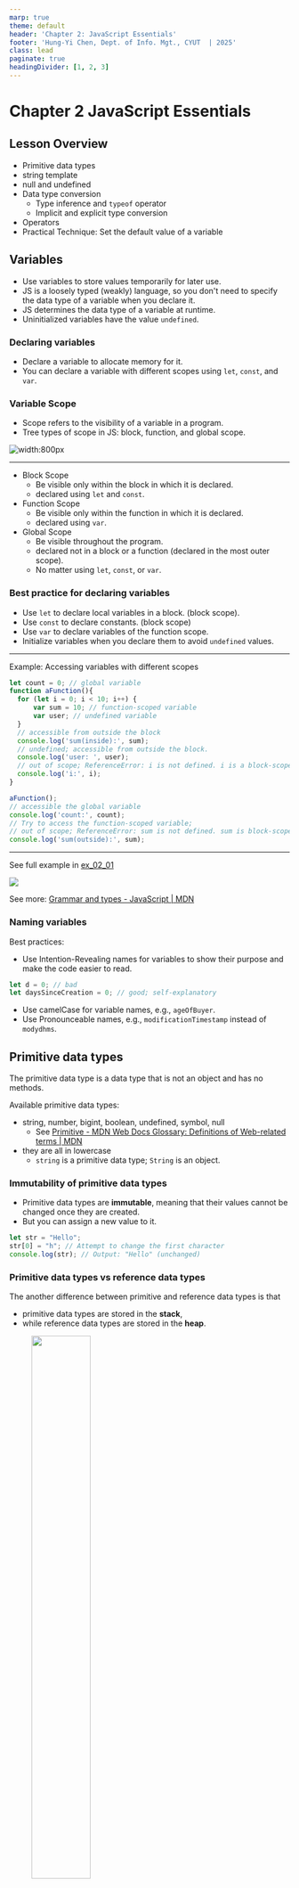 ```yaml
---
marp: true
theme: default
header: 'Chapter 2: JavaScript Essentials'
footer: 'Hung-Yi Chen, Dept. of Info. Mgt., CYUT  | 2025'
class: lead
paginate: true
headingDivider: [1, 2, 3]
---
```


<style>
    .columns {
    display: flex;
  }
  .column {
    flex: 1;
    padding: 10px;
  }
  .column.large{
    flex: 2;
  }
  .small-font {
    font-size: 0.8em;
  }

  section > header,
section > footer {
  position: absolute;
  left: auto;
  right: 90px;
  height: 20px;
}

header {
  top: 30px;
}

footer {
  bottom: 30px;
}

</style>

# Chapter 2 JavaScript Essentials

## Lesson Overview

- Primitive data types
- string template
- null and undefined
- Data type conversion
  - Type inference and `typeof` operator
  - Implicit and explicit type conversion
- Operators
- Practical Technique: Set the default value of a variable 


## Variables

- Use variables to store values temporarily for later use.
- JS is a loosely typed (weakly) language, so you don't need to specify the data type of a variable when you declare it.
- JS determines the data type of a variable at runtime.
- Uninitialized variables have the value `undefined`.

### Declaring variables

- Declare a variable to allocate memory for it.
- You can declare a variable with different scopes using `let`, `const`, and `var`.


### Variable Scope

- Scope refers to the visibility of a variable in a program.
- Tree types of scope in JS: block, function, and global scope.

![width:800px](img/25-Feb-21-18-14-50.png)

---

- Block Scope
  - Be visible only within the block in which it is declared.
  - declared using `let` and `const`.
- Function Scope
  - Be visible only within the function in which it is declared.
  - declared using `var`.
- Global Scope
  - Be visible throughout the program.
  - declared not in a block or a function (declared in the most outer scope).
  - No matter using `let`, `const`, or `var`.

### Best practice for declaring variables

- Use `let` to declare local variables in a block. (block scope).
- Use `const` to declare constants. (block scope)
- Use `var` to declare variables of the function scope.
- Initialize variables when you declare them to avoid `undefined` values.


<!-- the global variables become the properties of the window object. -->

---

Example:  Accessing variables with different scopes

```javascript
let count = 0; // global variable
function aFunction(){
  for (let i = 0; i < 10; i++) {
      var sum = 10; // function-scoped variable
      var user; // undefined variable
  }
  // accessible from outside the block
  console.log('sum(inside):', sum); 
  // undefined; accessible from outside the block.
  console.log('user: ', user); 
  // out of scope; ReferenceError: i is not defined. i is a block-scoped variable.
  console.log('i:', i);   
}

aFunction();
// accessible the global variable
console.log('count:', count); 
// Try to access the function-scoped variable; 
// out of scope; ReferenceError: sum is not defined. sum is block-scoped variable.
console.log('sum(outside):', sum); 
```
---
See full example in [ex_02_01](https://codepen.io/hychen39/pen/vYqKoaL)
 

![](img/24-07-24-11-49-09.png)

See more: [Grammar and types - JavaScript | MDN](https://developer.mozilla.org/en-US/docs/Web/JavaScript/Guide/Grammar_and_types#declarations)


### Naming variables

Best practices:
- Use Intention-Revealing names for variables to show their purpose and make the code easier to read.
```js
let d = 0; // bad
let daysSinceCreation = 0; // good; self-explanatory
```
- Use camelCase for variable names, e.g., `ageOfBuyer`.
- Use Pronounceable names, e.g., `modificationTimestamp` instead of `modydhms`.


## Primitive data types

The primitive data type is a data type that is not an object and has no methods.

Available primitive data types:
- string, number, bigint, boolean, undefined, symbol, null
  - See [Primitive - MDN Web Docs Glossary: Definitions of Web-related terms | MDN](https://developer.mozilla.org/en-US/docs/Glossary/Primitive)
- they are all in lowercase
  - `string` is a primitive data type; `String` is an object.

### Immutability of primitive data types

- Primitive data types are **immutable**, meaning that their values cannot be changed once they are created. 
- But you can assign a new value to it.

```js
let str = "Hello";
str[0] = "h"; // Attempt to change the first character
console.log(str); // Output: "Hello" (unchanged)
```

### Primitive data types vs reference data types

The another difference between primitive and reference data types is that 
- primitive data types are stored in the **stack**, 
- while reference data types are stored in the **heap**.

<figure>

<img src="img/24-07-24-13-32-34.png" style="width: 50%;"/>

<figcaption> How JavaScript allocates memory location for different data types. <br/> Source: https://www.scientecheasy.com/2021/10/javascript-data-types.html/ </figcaption>
</figure>

### Auto-boxing of primitive data types to objects

- Primitives have no methods but still behave as if they do. 
  -  JS runtime automatically converts primitive values to objects when you call a method on them. 
  -  This is called **auto-boxing**.

Example: Convert a string to uppercase using the `toUpperCase()` method.
```js
let userName = "Alice";
// ALICE. A String wrapper object is created and then destroyed by auto-boxing.
console.log(userName.toUpperCase()); 
// Alice. The original value is not changed.
console.log(userName); 
```
---

Example: Convert a number to a string using the `toString()` method.
```js
let x = 10;
// Convert the number 10 to a base-2 string "1010"
console.log(x.toString(2));
```

See more: [Primitive - MDN Web Docs Glossary: Definitions of Web-related terms | MDN](https://developer.mozilla.org/en-US/docs/Glossary/Primitive)


### Comparing primitive data types by value

Primitives are also compared by value, not by reference.

Example of comparing by value:
```js
let x = 10; 
let y = 10;
console.log(x === y); // true. x and y have the same value but don't share the same memory location.
```

Example of comparing by reference:
```js
let a = [1, 2, 3]; 
let b = [1, 2, 3];
console.log(a === b); // false. a and b don't share the same memory location, although they have the same value.
let c = a;
console.log(a === c); // true. a and c share the same memory location.
```
[ex_02_02](https://codepen.io/hychen39/pen/vYqXYpv?)

## Summary of primitive data types
Primitive data types are:
- not objects and have no methods.
- immutable.
- stored in the stack.
- compared by value, not by reference.
- auto-boxed to objects when you call methods on them.

## `string` template

Use the string template to make your code:
- more readable
- allowing for multi-line strings
- embedding expressions in strings
- avoiding the `+` operator to concatenate strings.

---

- Use **backticks** to create a string template. 
- You can embed expressions in a string template using `${}`.

```js
let name = 'Alice';
let age = 20;
let message = `Hello, ${name}. You are ${age} years old.`;
console.log(message); // Hello, Alice. You are 20 years old.
```

The string template is more readable than using the `+` operator to concatenate strings.

```js
// Using the + operator to concatenate strings
// not recommended
let message = 'Hello, ' + name + '. You are ' + age + ' years old.';
console.log(message); // Hello, Alice. You are 20 years old.
```


## null and undefined

- `null` and `undefined` both represent an absence of value.
- `undefined` is used by **JS** to indicate an **uninitialized state**.
  - e.g. a variable that has been declared but not assigned a value.
  - e.g  a function that does not return anything.
- `null` is used by **programmers** to explicitly indicate "**no value**" or "**empty**".

Be careful with the two values:
- might cause unexpected results if you don't handle them properly.


## Data type conversion

### Type inference and `typeof` operator
- JS inferences the data type of a variable at runtime.

```js
let foo = 42;    // foo is a number
let foo = 'bar'; // foo is a string
let foo = true;  // foo is a boolean
let foo;        // foo is undefined
```

- When you want to know the data type of a variable at the runtime, use the `typeof` operator.

```js
let x = 10;
console.log(typeof x); // number
```

### Conversion between data types 

- Two different data types cannot be operated together. 
- You explicitly convert a data type to another (explicit type conversion) or 
- Let JS convert it automatically for you (implicit type conversion) according to the default rules.

- Example: What is the result of 1 + "1"?

```js
let result = 1 + "1";  // "11"
console.log(typeof result);  // string
```

- Example: What is the result of 1 - "1"?

```js
let result = 1 - "1";  // 0
console.log(typeof result);  // number
```

## Explicit type conversion

- Use the explicit type conversion to avoid unexpected results (Also showing your intention clearly).
- Data type conversion functions:
  - Use the `Number()`, `String()`, `Boolean()`, `BigInt()`, `Symbol()` functions to convert a value to a specific data type.
  - These are standard built-in functions in JS.

```js
let x = "1";
// Explicitly convert the string "1" to a number 1
let y =  1+ Number(x);  
console.log(y); // 2
```

### Convert a string to a number

- `Number()` vs `parseInt()` and `parseFloat()`

- When you want to convert a number string of base-10 to a number, use `Number()`.
  - e.g. Convert "101" to 101.

- When you want to convert a string of a specific radix to an integer or a floating-point number, use `parseInt()` and `parseFloat()`.
  - binary, octal, decimal, or hexadecimal strings => integer
  - e.g. Convert "11" to 3 in binary.
  
    
Example of using `parseInt()`:
```js
// parse the string "11" as a binary number and convert it to a decimal number
console.log(parseInt("11", 2));  // 3
// parse the string "11" as a hexadecimal number and convert it to a decimal number
console.log(parseInt("11", 16));  // 17
```

### Convert a number to a string

- Convert a number to a string of a specific base (radix) using the `toString()` method.
  - e.g. Convert the number 10 to a binary string "1010".


- Apply the `toString()` object method to convert a number to a string in a specific radix.
  - JS auto-boxes the `number` to a `Number` object when you call the `toString()` method.

```js
let x = 10;

// Wrap x in a Number object automatically and convert it to a string in binary: "1010"
console.log(x.toString(2));  // binary string "1010"

// Equivalent to the above code
console.log(Number(x).toString(2)); 
```

### Explicit conversion idioms

- You can use the **default conversion rules** of some operators to explicitly convert a value to a specific data type.
  - Save your time but make your code less readable.

- Convert to string:
  - ` x + ""`: convert x to a string. `+` is a binary operator (with two operands).
- Convert to number:
  - `+x` : convert x to a number. `+` is the unary operator: unary plus
  - `x-0` : convert x to a number. `-` is a binary operator: subtraction.
- Convert to boolean:
  - `!!x` : convert x to a boolean. `!` is the unary operator: logical NOT.

## Implicit type conversion

- JS can convert data types for you automatically when you operate or compare with two different data type values.
- The conversion rules depend on the operator or the context in which the conversion occurs.
- Introduce two most famous operators with special conversion rules: `+` and `==`.

### Conversion rules of the `+` operator

- Operator `+` (the operator with addition and string concatenation functions):
  - The `+` operator can perform two operations: **string concatenation** and **number addition**.
    - This is called **operator overloading**.
- Rules:
  - If one of the operands is a string, JS converts the other to a string and concatenates them.
  - Otherwise, JS tries to convert the non-number operand to a number and performs addition.


```js
console.log(2 + 2); // Expected output: 4

// Adding two numbers. "true" is converted to 1.
console.log(2 + true); // Expected output: 3

// Concatenating two strings. 2 is converted to "2".
console.log("2" + true); // Expected output: "2true"

// Concatenating two strings. 2 is converted to "2".
console.log(2 + "2"); // Expected output: "22"
```

Ref: [Addition (+) - JavaScript | MDN](https://developer.mozilla.org/en-US/docs/Web/JavaScript/Reference/Operators/Addition)

### Conversion rules of the equal operator `==`

- Operator `==`: Equality operator with type coercion (Also called the **loosely** equality operator)

- The `==` operator compares two values and returns `true` if they are equal.
  - If the two values have different data types, JS converts one to the other's data type.
    - This is called **type coercion**.
  - The `==` operator is not recommended because it can lead to unexpected results.
- Use the `===` operator (strict equality operator) to compare two values **without** type coercion.

### Examples of the `==` operator

```js
// true; Type Coercion: convert the string "1" to a number 1
console.log("1" == 1); 

 // true; Type coercion occurs: 
console.log(1 == "1");

// true; Type coercion occurs: convert the boolean false to a number 0
console.log(0 == false); 

// not perform type coercion between null and any other value except undefined.
console.log(0 == null); // false

//  not perform type coercion between null and any other value except undefined.
console.log(0 == undefined); // false
```
---

```js
// Explicitly convert null to boolean false before comparison
// !! is a conversion idiom to convert a value to a boolean.
// true. !!null is false -> false converted to 0 -> 0 == 0 is true
console.log(0 == !!null); 

// Explicitly convert undefined to boolean false before comparison
// !! is a conversion idiom to convert a value to a boolean.
// true. !!undefined is false -> false converted to 0 -> 0 == 0 is true
console.log(0 == !!undefined); 

// According to the ECMAScript specification, 
// null and undefined are only equal to themselves and each other. 
console.log(null == undefined); // true
```

Ref: See [Equality (==) - JavaScript | MDN](https://developer.mozilla.org/en-US/docs/Web/JavaScript/Reference/Operators/Equality) for the detailed rules of the `==` operator.

### Best Practice for comparing values

- Always use the strict equality operator `===` to compare two values without type coercion.
- **Do not rely on the default type coercion rules if you want to write clear and predictable code.**

---

Programming meme about the implicit type conversion in JS:

![width:500px](img/25-Feb-21-18-33-17.png)

### Summary of the implicit conversion rules

<img src="img/img01_06.jpg" style="width: 50%;"/>

Source: Flanagan, D. 2011, JavaScritp: The Definitive Guide, 6th Edition, p46., O'Reilly

## Operators 

- Various kinds of operators in JS:
  - Arithmetic operators: `+`, `-`, `*`, `/`, `%`(modulus) , `++` (increment), `--` (decrement), `**` (exponentiation)
  - Assignment operators: `=`, `+=`(Addition assignment) , `-=`, `*=`, `/=`, `%=`, `**=`
  - Comparison operators: `==`, `===`, `!=`, `!==`, `>`, `<`, `>=`, `<=`
  - Logical operators: `&&` (AND), `||` (OR), `!` (NOT)

---

- Pay attention to the differences between the prefix and postfix increment and decrement operators.
  - `++x` and `x++` are different.

Example:
```js
let x = 1;
// x is incremented after the value is logged.
console.log(x++); // 1; 
// x is incremented after the value is logged.
console.log(x); // 2; 

let y = 1;
// y is incremented before the value is logged.
console.log(++y); // 2; 
y is incremented before the value is logged.
console.log(y); // 2; 
```

---

Please read the section on the operators in Chapter 2 of the textbook.

See more: [Expressions and operators - JavaScript | MDN](https://developer.mozilla.org/en-US/docs/Web/JavaScript/Reference/Operators)

## Practical Technique: Set the default value of a variable when your source is `null` or `undefined`

- You often set a value to a variable according to the value of another variable.
- When the source variable is `null` or `undefined`, you want to set a default value to the target variable.
- Consider the following example:

```js
function greet(name) {
    // parameter name might be null or undefined
    let userName = name;
    console.log(`Hello, ${userName}`);
}
```

### Set default value using the `||` or `??` operators

Handling only `null` and `undefined`:  
- use the `??` operator (nullish coalescing operator) to set a default value only when the source value is `null` or `undefined`. 
  - Default a value when the source value is `null`
- The above example can be rewritten as follows:

Example: set a default to the function parameter to avoid the `null` or `undefined` value.
```js
function greet(name) {
    // parameter name might be null or undefined
    // set the default value to "Guest" when name is null or undefined
    let userName = name ?? "Guest";
    console.log(`Hello, ${userName}`);
}
```

---

Handling the falsy values `null`, `undefined`, `0`, `false`, `""`:
- use the logical OR operator `||` to set a default value when the source value is falsy. 
- falsy values are those that are considered false in a Boolean context.

Example: set a default to the function parameter to avoid the falsy values.
```js
function greet(name) {
    // parameter name might be falsy (null, undefined, empty string, 0, false)
    // set the default value to "Guest" when name is falsy
    let userName = name || "Guest";
    console.log(`Hello, ${userName}`);
}

// Test cases
greet("Alice");      // Output: Hello, Alice
greet("");           // Output: Hello, Guest
greet(null);         // Output: Hello, Guest
greet(undefined);    // Output: Hello, Guest
greet(0);           // Output: Hello, Guest
greet(false);       // Output: Hello, Guest
```
---

Ref: [The Ultimate Guide to Default Values in JavaScript: || and ?? Operators Explained](https://phillcode.io/the-ultimate-guide-to-default-values-in-javascript-and-operators-explained)

## Summary

- Declaring and naming variables
- Primitive data types: string, number, bigint, boolean, undefined, symbol, null
- null vs undefined
- Data type conversion: explicit and implicit
- Operators: arithmetic, assignment, comparison, logical

  
## Symbol data type (Optional)

- A symbol is a unique and immutable data type  
- It is often used as an object property key to avoid being overwritten by other programs.
- Be available after ES6.

### Create public and private symbols

- Create a **private** symbol by using the `Symbol('optional_description')` function.
  - Each symbol is unique, even if they have the same description.

- Create a **public** symbol by using the `Symbol.for('key')` function.
  - If a symbol with the same key already exists, it returns the existing symbol.
  - Shareable symbols are stored in the **global symbol registry.**


---

```js
//Create a private symbol
privateId = Symbol('id');

// create a public in the public symbol registry
sharedId = Symbol.for('id');

console.log(privateId === sharedId); 

// Get the symbol by key from the public symbol registry
retrievedId = Symbol.for('id');
console.log(retrievedId === sharedId);
```

Ref: [Symbol - JavaScript | MDN](https://developer.mozilla.org/en-US/docs/Web/JavaScript/Reference/Global_Objects/Symbol)

### Advanced Reading: Using the symbol data type to create private properties

Example of object properties that are overwritten by other programs:
```js
// Define an object with a property
let user = {
  name: "John Doe"
};

console.log(user.name); // Output: John Doe
```

--- 

```js 
// Later in the code or in another script, the property is overridden
user.name = "Jane Doe";

console.log(user.name); // Output: Jane Doe
```

```js
// Another example, a third-party library might modify the object
function updateUser(user) {
  // A function from a library that modifies the user object
  user.name = "Library User";
}

updateUser(user);

console.log(user.name); // Output: Library User
```
---

Example of using a symbol to create a private property:
```js
// Create a unique symbol
const uniqueName = Symbol('name');

// Define an object using the symbol as a property key
let user = {
  [uniqueName]: "John Doe"
};

console.log(user[uniqueName]); // Output: John Doe
```
---

```js
// Even if another part of the code or a library tries to set 'name' property,
//It won't affect the unique symbol property
user.name = "Jane Doe";
console.log(user.name); // Output: Jane Doe
console.log(user[uniqueName]); // Output: John Doe

// Another script or library using a symbol with the same description
// will not override the original property, as each symbol is unique
const anotherUniqueName = Symbol('name');
user[anotherUniqueName] = "Library User";

console.log(user[uniqueName]); // Output: John Doe
console.log(user[anotherUniqueName]); // Output: Library User
```

<script>
    // add the following script at the end of your marp slide file.
    const h2s = document.querySelectorAll('h2');
    h2s.forEach(function(h2, idx){
        h2.innerHTML = `<span class="small-font">${idx + 1}</span> ${h2.innerHTML}`
    })
</script>